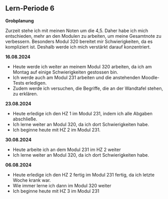 ## Lern-Periode 6

**Grobplanung**

Zurzeit stehe ich mit meinen Noten um die 4,5. Daher habe ich mich entschieden, mehr an den Modulen zu arbeiten, um meine Gesamtnote zu verbessern. Besonders Modul 320 bereitet mir Schwierigkeiten, da es kompliziert ist. Deshalb werde ich mich verstärkt darauf konzentriert.

**16.08.2024**

- Heute werde ich weiter an meinem Modul 320 arbeiten, da ich am Montag auf einige Schwierigkeiten gestossen bin.
- Ich werde auch am Modul 231 arbeiten und die anstehenden Moodle-Tests erledigen.
- Zudem werde ich versuchen, die Begriffe, die an der Wandtafel stehen, zu erklären.

**23.08.2024**

- Heute erledige ich den HZ 1 im Modul 231, indem ich alle Abgaben abschließe.
- Ich lerne weiter an Modul 320, da ich dort Schwierigkeiten habe.
- Ich beginne heute mit HZ 2 im Modul 231.

**30.08.2024**

- Heute arbeite ich an dem Modul 231 im HZ 2 weiter
- Ich lerne weiter an Modul 320, da ich dort Schwierigkeiten habe.

**06.08.2024**

- Heute erledige ich den HZ 2 fertig im Modul 231 fertig, da ich letzte Woche krank war.
- Wie immer lerne ich dann im Modul 320 weiter
- Ich beginne heute mit HZ 3 im Modul 231
